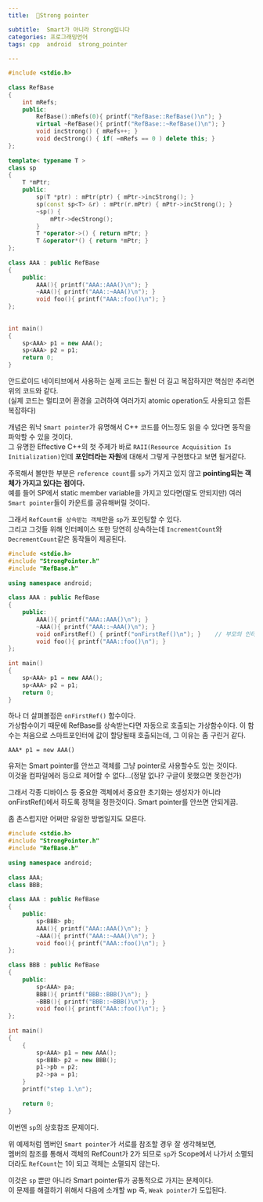 ```yaml
---
title:  💪Strong pointer

subtitle:  Smart가 아니라 Strong입니다
categories: 프로그래밍언어 
tags: cpp  android  strong_pointer
 
---
```


  
  
```cpp  
#include <stdio.h>  
  
class RefBase  
{  
	int mRefs;  
	public:  
		RefBase():mRefs(0){ printf("RefBase::RefBase()\n"); }  
		virtual ~RefBase(){ printf("RefBase::~RefBase()\n"); }  
		void incStrong() { mRefs++; }  
		void decStrong() { if( —mRefs == 0 ) delete this; }  
};  
  
template< typename T >  
class sp  
{  
	T *mPtr;  
	public:  
	    sp(T *ptr) : mPtr(ptr) { mPtr->incStrong(); }  
	    sp(const sp<T> &r) : mPtr(r.mPtr) { mPtr->incStrong(); }  
	    ~sp() {   
			mPtr->decStrong();  
		}  
		T *operator->() { return mPtr; }  
		T &operator*() { return *mPtr; }  
};  
  
class AAA : public RefBase  
{  
	public:  
		AAA(){ printf("AAA::AAA()\n"); }  
		~AAA(){ printf("AAA::~AAA()\n"); }  
		void foo(){ printf("AAA::foo()\n"); }  
};  
  
  
int main()  
{  
	sp<AAA> p1 = new AAA();  
	sp<AAA> p2 = p1;  
	return 0;  
}  
```  
  
안드로이드 네이티브에서 사용하는 실제 코드는 훨씬 더 길고 복잡하지만 핵심만 추리면 위의 코드와 같다.  
(실제 코드는 멀티코어 환경을 고려하여 여러가지 atomic operation도 사용되고 암튼 복잡하다)  
  
개념은 워낙 `Smart pointer`가 유명해서 C++ 코드를 어느정도 읽을 수 있다면 동작을 파악할 수 있을 것이다.  
그 유명한 Effective C++의 첫 주제가 바로 `RAII(Resource Acquisition Is Initialization)`인데 **포인터라는 자원**에 대해서 그렇게 구현했다고 보면 될거같다.  
  
주목해서 볼만한 부분은 `reference count`를 `sp`가 가지고 있지 않고 **pointing되는 객체가 가지고 있다는 점이다.**  
예를 들어 SP에서 static member variable을 가지고 있다면(말도 안되지만) 여러 `Smart pointer`들이 카운트를 공유해버릴 것이다.  
  
그래서 `RefCount를 상속받는 객체`만을 `sp`가 포인팅할 수 있다.  
그리고 그것들 위해 인터페이스 또한 당연히 상속하는데 `IncrementCount`와 `DecrementCount`같은 동작들이 제공된다.  
  
```cpp  
#include <stdio.h>  
#include "StrongPointer.h"  
#include "RefBase.h"  
  
using namespace android;  
  
class AAA : public RefBase  
{  
	public:  
		AAA(){ printf("AAA::AAA()\n"); }  
		~AAA(){ printf("AAA::~AAA()\n"); }  
		void onFirstRef() { printf("onFirstRef()\n"); }    // 부모의 인터페이스가 virtual 함수이다  
		void foo(){ printf("AAA::foo()\n"); }  
};  
  
int main()  
{  
	sp<AAA> p1 = new AAA();  
	sp<AAA> p2 = p1;  
	return 0;  
}  
```  
  
하나 더 살펴볼점은 `onFirstRef()` 함수이다.  
가상함수이기 때문에 RefBase를 상속받는다면 자동으로 호출되는 가상함수이다. 이 함수는 처음으로 스마트포인터에 값이 할당될때 호출되는데, 그 이유는 좀 구린거 같다.  
  
`AAA* p1 = new AAA()`  
  
유저는 Smart pointer를 안쓰고 객체를 그냥 pointer로 사용할수도 있는 것이다.  
이것을 컴파일에러 등으로 제어할 수 없다…(정말 없나? 구글이 못했으면 못한건가)  
  
그래서 각종 디바이스 등 중요한 객체에서 중요한 초기화는 생성자가 아니라 onFirstRef()에서 하도록 정책을 정한것이다. Smart pointer를 안쓰면 안되게끔.  
  
좀 촌스럽지만 어쩌만 유일한 방법일지도 모른다.  
  
```cpp  
#include <stdio.h>  
#include "StrongPointer.h"  
#include "RefBase.h"  
  
using namespace android;  
  
class AAA;  
class BBB;  
  
class AAA : public RefBase  
{  
	public:  
		sp<BBB> pb;  
		AAA(){ printf("AAA::AAA()\n"); }  
		~AAA(){ printf("AAA::~AAA()\n"); }  
		void foo(){ printf("AAA::foo()\n"); }  
};  
  
class BBB : public RefBase  
{  
	public:  
		sp<AAA> pa;  
		BBB(){ printf("BBB::BBB()\n"); }  
		~BBB(){ printf("BBB::~BBB()\n"); }  
		void foo(){ printf("AAA::foo()\n"); }  
};  
  
int main()  
{  
	{  
		sp<AAA> p1 = new AAA();  
		sp<BBB> p2 = new BBB();  
		p1->pb = p2;  
		p2->pa = p1;  
	}  
	printf("step 1.\n");  
  
	return 0;  
}  
```  
  
이번엔 `sp`의 상호참조 문제이다.  
  
위 예제처럼 멤버인 `Smart pointer`가 서로를 참조할 경우 잘 생각해보면,  
멤버의 참조를 통해서 객체의 RefCount가 2가 되므로 `sp`가 Scope에서 나가서 소멸되더라도 `RefCount`는 1이 되고 객체는 소멸되지 않는다.  
  
이것은 `sp` 뿐만 아니라 Smart pointer류가 공통적으로 가지는 문제이다.  
이 문제를 해결하기 위해서 다음에 소개할 wp 즉, `Weak pointer`가 도입된다.  
